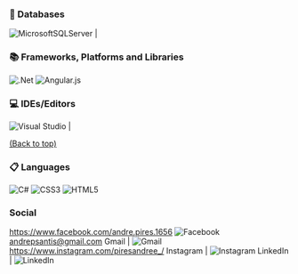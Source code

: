
### 💾 Databases
![MicrosoftSQLServer](https://img.shields.io/badge/Microsoft%20SQL%20Sever-CC2927?style=for-the-badge&logo=microsoft%20sql%20server&logoColor=white) | 
### 📚 Frameworks, Platforms and Libraries
![.Net](https://img.shields.io/badge/.NET-5C2D91?style=for-the-badge&logo=.net&logoColor=white) 
![Angular.js](https://img.shields.io/badge/angular.js-%23E23237.svg?style=for-the-badge&logo=angularjs&logoColor=white) 


### 💻 IDEs/Editors
![Visual Studio](https://img.shields.io/badge/Visual%20Studio-5C2D91.svg?style=for-the-badge&logo=visual-studio&logoColor=white)
                                                    |

[(Back to top)](#table-of-contents)

### 📋 Languages
![C#](https://img.shields.io/badge/c%23-%23239120.svg?style=for-the-badge&logo=c-sharp&logoColor=white) 
![CSS3](https://img.shields.io/badge/css3-%231572B6.svg?style=for-the-badge&logo=css3&logoColor=white) 
![HTML5](https://img.shields.io/badge/html5-%23E34F26.svg?style=for-the-badge&logo=html5&logoColor=white)


### Social
https://www.facebook.com/andre.pires.1656
![Facebook](https://img.shields.io/badge/Facebook-%231877F2.svg?style=for-the-badge&logo=Facebook&logoColor=white)
andrepsantis@gmail.com
Gmail       | ![Gmail](https://img.shields.io/badge/Gmail-D14836?style=for-the-badge&logo=gmail&logoColor=white)
https://www.instagram.com/piresandree_/
Instagram   | ![Instagram](https://img.shields.io/badge/<handle>-%23E4405F.svg?style=for-the-badge&logo=Instagram&logoColor=white) 
LinkedIn    | ![LinkedIn](https://img.shields.io/badge/linkedin-%230077B5.svg?style=for-the-badge&logo=linkedin&logoColor=white) 
